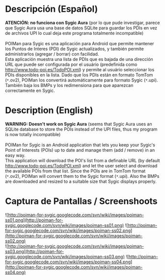 # Descripción (Español) #

**ATENCIÓN: no funciona con Sygic Aura** (por lo que pude investigar, parece que Sygic Aura usa una base de datos SQLite para guardar los PDIs en vez de archivos UPI lo cual deja este programa totalmente incompatible)<br /><br />
POIMan para Sygic es una aplicación para Android que permite mantener los Puntos de Interes (PDI) de Sygic actualizados, y también permite administrarlos (agregar / borrar) con facilidad.<br />
Esta aplicación muestra una lista de PDIs que es bajada de una dirección URL que puede ser configurada por el usuário (predefinida como http://www.todo-poi.es/TodoPOI.xml) y permite al usuário seleccionar los PDIs disponibles en la lista. Dado que los PDIs están en formato TomTom (`*`.ov2), POIMan los convertirá automáticamente para formato Sygic (`*`.upi). También baja los BMPs y los redimensiona para que aparezcan correctamente en Sygic.

# Description (English) #

**WARNING: Doesn't work on Sygic Aura** (seems that Sygic Aura uses an SQLite database to store the POIs instead of the UPI files, thus my program is now totally incompatible)<br /><br />
POIMan for Sygic is an Android application that lets you keep your Sygic's Point of Interests (POIs) up to date and manage them (add / remove) in an easy way.<br />
This application will download the POI's list from a definable URL (by default http://www.todo-poi.es/TodoPOI.xml) and let the user select and download the available POIs from that list. Since the POIs are in TomTom format (`*`.ov2), POIMan will convert them to the Sygic format (`*`.upi). Also the BMPs are downloaded and resized to a suitable size that Sygic displays properly.

# Captura de Pantallas / Screenshoots #

![http://poiman-for-sygic.googlecode.com/svn/wiki/images/poiman-ss01.png](http://poiman-for-sygic.googlecode.com/svn/wiki/images/poiman-ss01.png)
![http://poiman-for-sygic.googlecode.com/svn/wiki/images/poiman-ss02.png](http://poiman-for-sygic.googlecode.com/svn/wiki/images/poiman-ss02.png)
<br />
![http://poiman-for-sygic.googlecode.com/svn/wiki/images/poiman-ss03.png](http://poiman-for-sygic.googlecode.com/svn/wiki/images/poiman-ss03.png)
![http://poiman-for-sygic.googlecode.com/svn/wiki/images/poiman-ss04.png](http://poiman-for-sygic.googlecode.com/svn/wiki/images/poiman-ss04.png)

